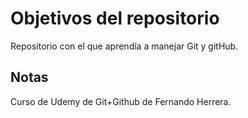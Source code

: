 # Objetivos del repositorio

Repositorio con el que aprendía a manejar Git y gitHub.


## Notas
Curso de Udemy de Git+Github de Fernando Herrera.
